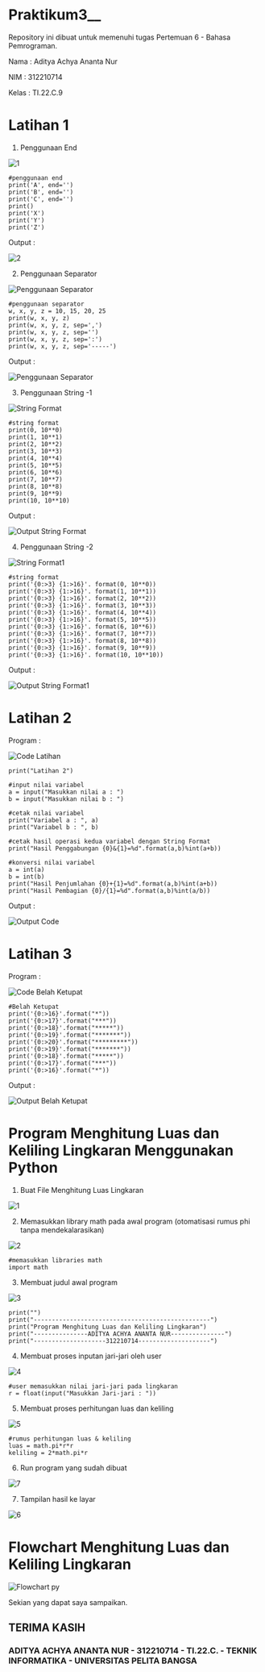 # Praktikum3__
Repository ini dibuat untuk memenuhi tugas Pertemuan 6 - Bahasa Pemrograman.

Nama : Aditya Achya Ananta Nur

NIM : 312210714

Kelas : TI.22.C.9

# Latihan 1

1. Penggunaan End

![1](https://user-images.githubusercontent.com/123864099/215335104-da321511-062c-4f3b-a207-6c2c2d039e54.png)


    #penggunaan end
    print('A', end='')
    print('B', end='')
    print('C', end='')
    print()
    print('X')
    print('Y')
    print('Z')

Output :

![2](https://user-images.githubusercontent.com/123864099/215335343-cf72b074-2029-41ee-aace-5fae1cb95207.png)


2. Penggunaan Separator

![Penggunaan Separator](https://user-images.githubusercontent.com/123864099/215335365-160603de-f8e3-44ad-9f65-60ece06e4442.png)


    #penggunaan separator
    w, x, y, z = 10, 15, 20, 25
    print(w, x, y, z)
    print(w, x, y, z, sep=',')
    print(w, x, y, z, sep='')
    print(w, x, y, z, sep=':')
    print(w, x, y, z, sep='-----')

Output :


![Penggunaan Separator](https://user-images.githubusercontent.com/123864099/215335464-ce0fb95c-9976-4c9f-9b58-a8b62efe7583.png)


3. Penggunaan String -1

![String Format](https://user-images.githubusercontent.com/123864099/215335547-786907d1-3ebc-412d-966a-3f4d391d57db.png)


    #string format
    print(0, 10**0)
    print(1, 10**1)
    print(2, 10**2)
    print(3, 10**3)
    print(4, 10**4)
    print(5, 10**5)
    print(6, 10**6)
    print(7, 10**7)
    print(8, 10**8)
    print(9, 10**9)
    print(10, 10**10)

Output :


![Output String Format](https://user-images.githubusercontent.com/123864099/215335575-32433530-884b-4d5f-b4f4-0bd9b9e52ca5.png)


4. Penggunaan String -2

![String Format1](https://user-images.githubusercontent.com/123864099/215335594-f352fb7f-b90d-4431-b390-ba407aaf586c.png)


    #string format
    print('{0:>3} {1:>16}'. format(0, 10**0))
    print('{0:>3} {1:>16}'. format(1, 10**1))
    print('{0:>3} {1:>16}'. format(2, 10**2))
    print('{0:>3} {1:>16}'. format(3, 10**3))
    print('{0:>3} {1:>16}'. format(4, 10**4))
    print('{0:>3} {1:>16}'. format(5, 10**5))
    print('{0:>3} {1:>16}'. format(6, 10**6))
    print('{0:>3} {1:>16}'. format(7, 10**7))
    print('{0:>3} {1:>16}'. format(8, 10**8))
    print('{0:>3} {1:>16}'. format(9, 10**9))
    print('{0:>3} {1:>16}'. format(10, 10**10))

Output :

![Output String Format1](https://user-images.githubusercontent.com/123864099/215335618-54f63215-ab54-40ef-802b-738652cb3a4f.png)


# Latihan 2

Program :

![Code Latihan](https://user-images.githubusercontent.com/123864099/215335685-b935f8ec-f290-43e7-b4e6-b25f9b65cb17.png)


    print("Latihan 2")

    #input nilai variabel
    a = input("Masukkan nilai a : ")
    b = input("Masukkan nilai b : ")

    #cetak nilai variabel
    print("Variabel a : ", a)
    print("Variabel b : ", b)

    #cetak hasil operasi kedua variabel dengan String Format
    print("Hasil Penggabungan {0}&{1}=%d".format(a,b)%int(a+b))

    #konversi nilai variabel
    a = int(a)
    b = int(b)
    print("Hasil Penjumlahan {0}+{1}=%d".format(a,b)%int(a+b))
    print("Hasil Pembagian {0}/{1}=%d".format(a,b)%int(a/b))

Output :


![Output Code](https://user-images.githubusercontent.com/123864099/215335863-68309da7-6aeb-496f-ad61-99afacb34c59.png)


# Latihan 3

Program :


![Code Belah Ketupat](https://user-images.githubusercontent.com/123864099/215335916-7510e2cc-6eea-41f3-82e4-9b7710611f31.png)


    #Belah Ketupat
    print('{0:>16}'.format("*"))
    print('{0:>17}'.format("***"))
    print('{0:>18}'.format("*****"))
    print('{0:>19}'.format("*******"))
    print('{0:>20}'.format("*********"))
    print('{0:>19}'.format("*******"))
    print('{0:>18}'.format("*****"))
    print('{0:>17}'.format("***"))
    print('{0:>16}'.format("*"))

Output :


![Output Belah Ketupat](https://user-images.githubusercontent.com/123864099/215335929-127df595-a58b-4f86-a53d-3f778ba874e8.png)



# Program Menghitung Luas dan Keliling Lingkaran Menggunakan Python

1. Buat File Menghitung Luas Lingkaran

![1](https://user-images.githubusercontent.com/123864099/215337301-c669084e-3fea-4327-873b-570fa2d56b7a.PNG)


2. Memasukkan library math pada awal program (otomatisasi rumus phi tanpa mendekalarasikan)

![2](https://user-images.githubusercontent.com/123864099/215337373-3b8f68d9-a5bf-490e-a760-9a3cf3a6e85f.PNG)

    #memasukkan libraries math
    import math

3. Membuat judul awal program

![3](https://user-images.githubusercontent.com/123864099/215337381-f7b73ec1-23c2-4b9c-bb88-918395ca5c2b.PNG)

    print("")
    print("-------------------------------------------------")
    print("Program Menghitung Luas dan Keliling Lingkaran")
    print("---------------ADITYA ACHYA ANANTA NUR---------------")
    print("--------------------312210714--------------------")

4. Membuat proses inputan jari-jari oleh user

![4](https://user-images.githubusercontent.com/123864099/215337406-ee45b54b-07b8-458d-a745-efc8552fe00c.PNG)

    #user memasukkan nilai jari-jari pada lingkaran
    r = float(input("Masukkan Jari-jari : "))

5. Membuat proses perhitungan luas dan keliling

![5](https://user-images.githubusercontent.com/123864099/215337467-511afea2-17ca-4a85-9b63-362274b859a6.png)


    #rumus perhitungan luas & keliling 
    luas = math.pi*r*r
    keliling = 2*math.pi*r

6. Run program yang sudah dibuat

![7](https://user-images.githubusercontent.com/123864099/215337758-277c075b-084f-45c7-b5c6-c529cde611b6.png)


7. Tampilan hasil ke layar

![6](https://user-images.githubusercontent.com/123864099/215337763-7f5b198d-e268-48d9-877c-8d139e8c15a1.PNG)


# Flowchart Menghitung Luas dan Keliling Lingkaran

![Flowchart py](https://user-images.githubusercontent.com/123864099/215337779-6a754dee-12b3-4cb5-9e26-a30b04c6ea06.png)

Sekian yang dapat saya sampaikan.

## TERIMA KASIH
### ADITYA ACHYA ANANTA NUR - 312210714 - TI.22.C. - TEKNIK INFORMATIKA - UNIVERSITAS PELITA BANGSA

